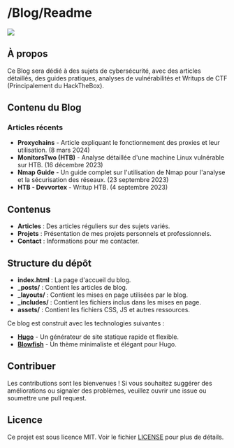 
# /Blog/Readme

![](https://github.com/Rai2en/rai2en.github.io/assets/img/readme.png)

## À propos

Ce Blog sera dédié à des sujets de cybersécurité, avec des articles détaillés, des guides pratiques, analyses de vulnérabilités et Writups de CTF (Principalement du HackTheBox).

## Contenu du Blog

### Articles récents

- **Proxychains** - Article expliquant le fonctionnement des proxies et leur utilisation. (8 mars 2024)
- **MonitorsTwo (HTB)** - Analyse détaillée d'une machine Linux vulnérable sur HTB. (16 décembre 2023)
- **Nmap Guide** - Un guide complet sur l'utilisation de Nmap pour l'analyse et la sécurisation des réseaux. (23 septembre 2023)
- **HTB - Devvortex** - Writup HTB. (4 septembre 2023)

## Contenus

- **Articles** : Des articles réguliers sur des sujets variés.
- **Projets** : Présentation de mes projets personnels et professionnels.
- **Contact** : Informations pour me contacter.

## Structure du dépôt

- **index.html** : La page d'accueil du blog.
- **_posts/** : Contient les articles de blog.
- **_layouts/** : Contient les mises en page utilisées par le blog.
- **_includes/** : Contient les fichiers inclus dans les mises en page.
- **assets/** : Contient les fichiers CSS, JS et autres ressources.

Ce blog est construit avec les technologies suivantes :

- **[Hugo](https://gohugo.io/)** - Un générateur de site statique rapide et flexible.
- **[Blowfish](https://blowfish.page/docs/welcome/)** - Un thème minimaliste et élégant pour Hugo.

## Contribuer

Les contributions sont les bienvenues ! Si vous souhaitez suggérer des améliorations ou signaler des problèmes, veuillez ouvrir une issue ou soumettre une pull request.

## Licence

Ce projet est sous licence MIT. Voir le fichier [LICENSE](https://github.com/Rai2en/rai2en.github.io?tab=MIT-1-ov-file#readme) pour plus de détails.
